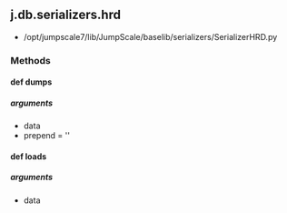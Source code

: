 <!-- toc -->
## j.db.serializers.hrd

- /opt/jumpscale7/lib/JumpScale/baselib/serializers/SerializerHRD.py

### Methods

#### def dumps 

##### arguments

- data
- prepend = ''

#### def loads 

##### arguments

- data

